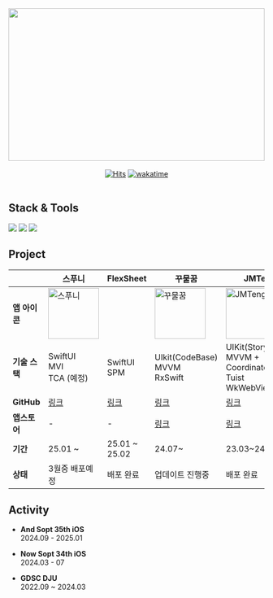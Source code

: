 
<!--
**hooni0918/hooni0918** is a ✨ _special_ ✨ repository because its `README.md` (this file) appears on your GitHub profile.

- 🔭 I’m currently working on ..
- 🌱 I’m currently learning ...
- 👯 I’m looking to collaborate on ...
- 🤔 I’m looking for help with ...
- 💬 Ask me about ...
- 📫 How to reach me: ...
- 😄 Pronouns: ...
- ⚡ Fun fact: ...
-->
  <img src="https://render.gitanimals.org/farms/hooni0918" width="100%" height="300"/>
<!--<img width="1200" src="https://github.com/hooni0918/hooni0918/assets/109647045/24c2ae92-a64e-4a12-bfda-5bdd3457e4de">
-->
<div align="center">
  <br>
  <a href="https://hits.seeyoufarm.com"><img src="https://hits.seeyoufarm.com/api/count/incr/badge.svg?url=https%3A%2F%2Fgithub.com%2Fhooni0918%2Fhit-counter&count_bg=%2379C83D&title_bg=%23555555&icon=github.svg&icon_color=%23FFFFFF&title=visited&edge_flat=false" alt="Hits"></a>
  <a href="https://wakatime.com/@2d44752f-7ff7-4324-b37f-91b5c35a1c70"><img src="https://wakatime.com/badge/user/2d44752f-7ff7-4324-b37f-91b5c35a1c70.svg" alt="wakatime"></a>
  <br><br>
  <!--
  <img src="https://raw.githubusercontent.com/hooni0918/github-3d-contrib/main/profile-3d-contrib/profile-green.svg" width="59%" height="300">
  <a href="https://github.com/devxb/gitanimals">
  -->
  </a>
</div>


## Stack & Tools
<p>
<img src="https://img.shields.io/badge/Swift-F05138?&style=flat-square&logo=Swift&logoColor=white"/>
<img src="https://img.shields.io/badge/SwiftUI-2C68B5?&style=flat-square&logo=Swift&logoColor=white"/>
<img src="https://img.shields.io/badge/Xcode-147EFB?&style=flat-square&logo=Xcode&logoColor=white"/>

<!-- <p style="margin-right: 40;"> 
<img src="https://img.shields.io/badge/Git-F05032?&style=flat-square&logo=Git&logoColor=white"/>
<img src="https://img.shields.io/badge/GitHub-111111?&style=flat-square&logo=GitHub&logoColor=white"/>
<img src="https://img.shields.io/badge/CocoaPods-EE3322?&style=flat-square&logo=CocoaPods&logoColor=white"/> 
<img src="https://img.shields.io/badge/Postman-FF6C37?&style=flat-square&logo=Postman&logoColor=white"/>
<img src="https://img.shields.io/badge/Figma-ef8c7d?&style=flat-square&logo=Figma&logoColor=white"/>
<img src="https://img.shields.io/badge/jira-0052CC?&style=flat-square&logo=jira&logoColor=white"/>
<img src="https://img.shields.io/badge/slack-4A154B?&style=flat-square&logo=slack&logoColor=white"/>
<img src="https://img.shields.io/badge/notion-000000?&style=flat-square&logo=notion&logoColor=white"/>
-->

## Project
| | 스푸니 | FlexSheet | 꾸물꿈 | JMTeng |
|----------|------------|------------|--------|--------|
| **앱 아이콘** | <img width="100" src="https://github.com/user-attachments/assets/51af8ef2-ec8d-439a-9ac9-c6dff70e2eb0" alt="스푸니"> |  | <img width="100" src="https://github.com/user-attachments/assets/0c624c1f-ff00-4ede-88e6-91b6c8a40533" alt="꾸물꿈"> | <img width="100" src="https://github.com/hooni0918/hooni0918/assets/109647045/0b10a698-43db-4b9d-b83d-6ea986405ec4" alt="JMTeng"> |
| **기술 스택** | SwiftUI <br> MVI <br> TCA (예정) | SwiftUI <br> SPM | UIkit(CodeBase) <br> MVVM <br> RxSwift | UIKit(StoryBoard) <br> MVVM + Coordinator <br> Tuist <br> WkWebView |
| **GitHub** | [링크](https://github.com/hooni0918/Spoony) | [링크](https://github.com/hooni0918/FlexSheet) | [링크](https://github.com/OMZigak/KKUYOS) | [링크](https://github.com/team-JMT/JMT-iOS-repack) |
| **앱스토어** | - | - | [링크](https://apps.apple.com/kr/app/%EA%BE%B8%EB%AC%BC%EA%BF%88/id6535647152) | [링크](https://apps.apple.com/kr/app/jmteng-%EC%9A%B0%EB%A6%AC%EB%A7%8C%EC%9D%98-%EB%A7%9B%EC%A7%91%EB%A6%AC%EC%8A%A4%ED%8A%B8/id6478379579) |
| **기간** | 25.01 ~ | 25.01 ~ 25.02 | 24.07~ | 23.03~24.04 |
| **상태** | 3월중 배포예정 | 배포 완료 | 업데이트 진행중 | 배포 완료 |

## **Activity**

- **And Sopt 35th iOS**  
  2024.09 - 2025.01

- **Now Sopt 34th iOS**  
  2024.03 - 07

- **GDSC DJU**  
  2022.09 ~ 2024.03
